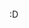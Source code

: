 <br>
:D
<br><br><br><br>
<br><br>


<!---
nyanbeans/nyanbeans is a ✨ special ✨ repository because its `README.md` (this file) appears on your GitHub profile.
You can click the Preview link to take a look at your changes.
--->
